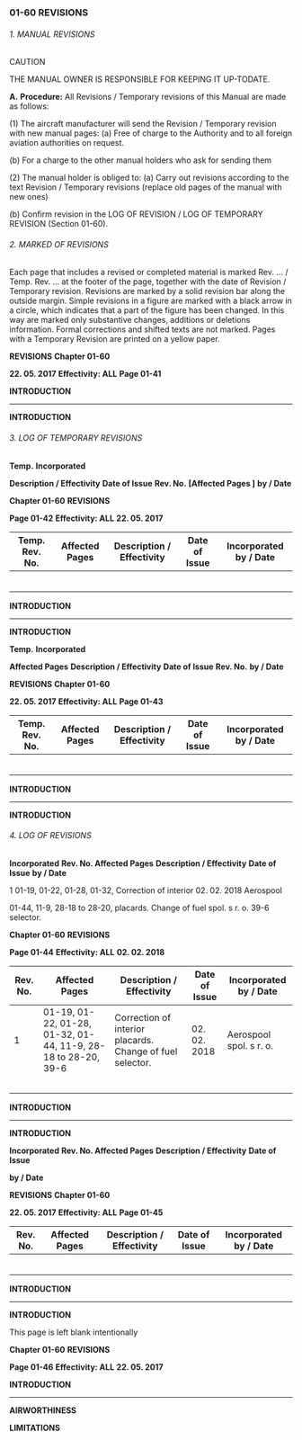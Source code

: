 ### 01-60 REVISIONS

###### 1. MANUAL REVISIONS

 CAUTION

THE MANUAL OWNER IS RESPONSIBLE FOR KEEPING IT UP-TODATE.

**A.** **Procedure:**
All Revisions / Temporary revisions of this Manual are made as follows:

(1) The aircraft manufacturer will send the Revision / Temporary revision with
new manual pages:
(a) Free of charge to the Authority and to all foreign aviation authorities
on request.

(b) For a charge to the other manual holders who ask for sending them

(2) The manual holder is obliged to:
(a) Carry out revisions according to the text Revision / Temporary
revisions (replace old pages of the manual with new ones)

(b) Confirm revision in the LOG OF REVISION / LOG OF TEMPORARY
REVISION (Section 01-60).

###### 2. MARKED OF REVISIONS
Each page that includes a revised or completed material is marked Rev. ... / Temp.
Rev. ... at the footer of the page, together with the date of Revision / Temporary
revision.
Revisions are marked by a solid revision bar along the outside margin. Simple
revisions in a figure are marked with a black arrow in a circle, which indicates that a
part of the figure has been changed.
In this way are marked only substantive changes, additions or deletions information.
Formal corrections and shifted texts are not marked.
Pages with a Temporary Revision are printed on a yellow paper.

**REVISIONS** **Chapter 01-60**

**22. 05. 2017** **Effectivity: ALL** **Page 01-41**


**INTRODUCTION**


-----

**INTRODUCTION**

###### 3. LOG OF TEMPORARY REVISIONS

**Temp.** **Incorporated**

**Description / Effectivity** **Date of Issue**
**Rev. No.** **[Affected Pages ]** **by / Date**

**Chapter 01-60** **REVISIONS**

**Page 01-42** **Effectivity: ALL** **22. 05. 2017**

|Temp. Rev. No.|Affected Pages|Description / Effectivity|Date of Issue|Incorporated by / Date|
|---|---|---|---|---|
||||||
||||||
||||||
||||||
||||||
||||||


**INTRODUCTION**


-----

**INTRODUCTION**

**Temp.** **Incorporated**

**Affected Pages** **Description / Effectivity** **Date of Issue**
**Rev. No.** **by / Date**

**REVISIONS** **Chapter 01-60**

**22. 05. 2017** **Effectivity: ALL** **Page 01-43**

|Temp. Rev. No.|Affected Pages|Description / Effectivity|Date of Issue|Incorporated by / Date|
|---|---|---|---|---|
||||||
||||||
||||||
||||||
||||||
||||||


**INTRODUCTION**


-----

**INTRODUCTION**

###### 4. LOG OF REVISIONS

**Incorporated**
**Rev. No. Affected Pages** **Description / Effectivity** **Date of Issue**
**by / Date**

1 01-19, 01-22, 01-28, 01-32, Correction of interior 02. 02. 2018 Aerospool

01-44, 11-9, 28-18 to 28-20, placards. Change of fuel spol. s r. o.
39-6 selector.

**Chapter 01-60** **REVISIONS**

**Page 01-44** **Effectivity: ALL** **02. 02. 2018**

|Rev. No.|Affected Pages|Description / Effectivity|Date of Issue|Incorporated by / Date|
|---|---|---|---|---|
|1|01-19, 01-22, 01-28, 01-32, 01-44, 11-9, 28-18 to 28-20, 39-6|Correction of interior placards. Change of fuel selector.|02. 02. 2018|Aerospool spol. s r. o.|
||||||
||||||
||||||
||||||
||||||


**INTRODUCTION**


-----

**INTRODUCTION**

**Incorporated**
**Rev. No. Affected Pages** **Description / Effectivity** **Date of Issue**

**by / Date**

**REVISIONS** **Chapter 01-60**

**22. 05. 2017** **Effectivity: ALL** **Page 01-45**

|Rev. No.|Affected Pages|Description / Effectivity|Date of Issue|Incorporated by / Date|
|---|---|---|---|---|
||||||
||||||
||||||
||||||
||||||
||||||


**INTRODUCTION**


-----

**INTRODUCTION**

This page is left blank intentionally

**Chapter 01-60** **REVISIONS**

**Page 01-46** **Effectivity: ALL** **22. 05. 2017**


**INTRODUCTION**


-----

**AIRWORTHINESS**

**LIMITATIONS**

